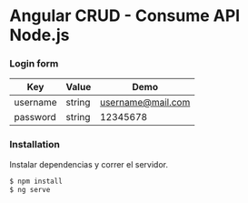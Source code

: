 # Angular CRUD - Consume API Node.js

### Login form

| **Key** | **Value** | **Demo** |
| ------ | ------ | ------ |
| username | string | username@mail.com|
| password | string | 12345678 |

### Installation

Instalar dependencias y correr el servidor.

```sh
$ npm install
$ ng serve
```